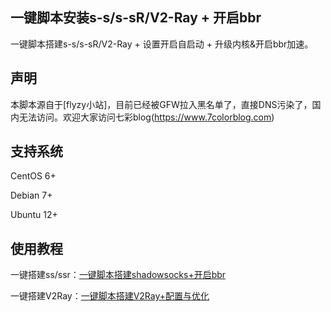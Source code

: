 一键脚本安装s-s/s-sR/V2-Ray + 开启bbr
---

一键脚本搭建s-s/s-sR/V2-Ray + 设置开启自启动 + 升级内核&开启bbr加速。

## 声明
本脚本源自于[flyzy小站]，目前已经被GFW拉入黑名单了，直接DNS污染了，国内无法访问。欢迎大家访问七彩blog(https://www.7colorblog.com)

## 支持系统
CentOS 6+

Debian 7+

Ubuntu 12+

## 使用教程
一键搭建ss/ssr：[一键脚本搭建shadowsocks+开启bbr](https://www.flyzy2005.com/fan-qiang/shadowsocks/install-shadowsocks-in-one-command/)

一键搭建V2Ray：[一键脚本搭建V2Ray+配置与优化](https://www.flyzy2005.com/v2ray/how-to-build-v2ray/)


